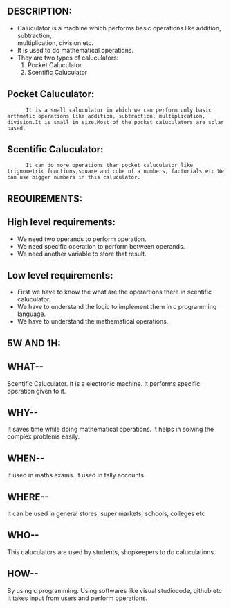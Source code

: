 ## DESCRIPTION:
 * Caluculator is a machine which performs basic operations like addition, subtraction,           
   multiplication, division etc.
 * It is used to do mathematical operations.
 * They are two types of caluculators:
     1. Pocket Caluculator
     2. Scentific Caluculator
  ## Pocket Caluculator: 
          It is a small caluculator in which we can perform only basic arthmetic operations like addition, subtraction, multiplication, division.It is small in size.Most of the pocket caluculators are solar based.
  ## Scentific Caluculator:
          It can do more operations than pocket caluculator like trignometric functions,square and cube of a numbers, factorials etc.We can use bigger numbers in this caluculator.

## REQUIREMENTS:
  
  ## High level requirements:

  * We need two operands to perform operation.
  * We need specific operation to perform between operands.
  * We need another  variable to store that result.
 
  ## Low level requirements:
   
  * First we have to know the what are the operartions there in scentific caluculator.
  * We have to understand the logic to implement them in c programming language.
  * We have to understand the mathematical operations.

## 5W AND 1H:

 ## WHAT--
   Scentific Caluculator.
   It is a electronic machine.
   It performs specific operation given to it.

 ## WHY--
   It saves time while doing mathematical operations.
   It helps in solving the complex problems easily.

 ## WHEN--
   It used in maths exams.
   It used in tally accounts.

## WHERE--
   It can be used in general stores, super markets, schools, colleges etc

## WHO--
   This caluculators are used by students, shopkeepers to do caluculations.

## HOW--
   By using c programming.
   Using softwares like visual studiocode, github etc
   It takes input from users and perform operations.
                       